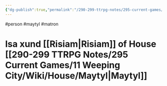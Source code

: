 ```yaml
---
{"dg-publish":true,"permalink":"/290-299-ttrpg-notes/295-current-games/11-weeping-city/wiki/person/isa/"}
---
```



#person #maytyl #matron 

# Isa xund [[Risiam\|Risiam]] of House [[290-299 TTRPG Notes/295 Current Games/11 Weeping City/Wiki/House/Maytyl\|Maytyl]]